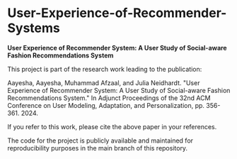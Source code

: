 # User-Experience-of-Recommender-Systems

**User Experience of Recommender System: A User Study of Social-aware Fashion Recommendations System**

This project is part of the research work leading to the publication:

Aayesha, Aayesha, Muhammad Afzaal, and Julia Neidhardt. "User Experience of Recommender System: A User Study of Social-aware Fashion Recommendations System." In Adjunct Proceedings of the 32nd ACM Conference on User Modeling, Adaptation, and Personalization, pp. 356-361. 2024.

If you refer to this work, please cite the above paper in your references.

The code for the project is publicly available and maintained for reproducibility purposes in the main branch of this repository.
